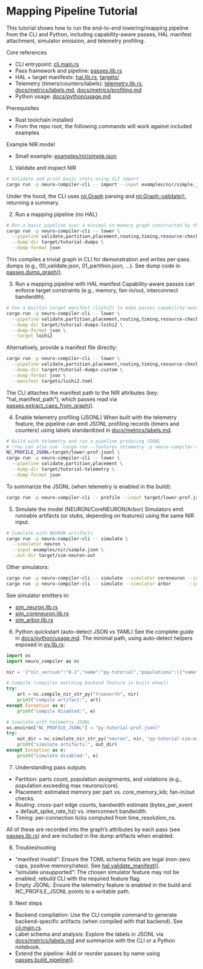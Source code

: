 # Mapping Pipeline Tutorial

This tutorial shows how to run the end-to-end lowering/mapping pipeline from the CLI and Python, including capability-aware passes, HAL manifest attachment, simulator emission, and telemetry profiling.

Core references
- CLI entrypoint: [cli.main.rs](crates/cli/src/main.rs:1)
- Pass framework and pipeline: [passes.lib.rs](crates/passes/src/lib.rs:1)
- HAL + target manifests: [hal.lib.rs](crates/hal/src/lib.rs:1), [targets/](targets)
- Telemetry (timers/counters/labels): [telemetry.lib.rs](crates/telemetry/src/lib.rs:1), [docs/metrics/labels.md](docs/metrics/labels.md), [docs/metrics/profiling.md](docs/metrics/profiling.md)
- Python usage: [docs/python/usage.md](docs/python/usage.md)

Prerequisites
- Rust toolchain installed
- From the repo root, the following commands will work against included examples

Example NIR model
- Small example: [examples/nir/simple.json](examples/nir/simple.json:1)

1) Validate and inspect NIR
```bash
# Validate and print basic stats using CLI import
cargo run -p neuro-compiler-cli -- import --input examples/nir/simple.json
```
Under the hood, the CLI uses [nir.Graph](crates/nir/src/lib.rs:1) parsing and [nir.Graph::validate()](crates/nir/src/lib.rs:1), returning a summary.

2) Run a mapping pipeline (no HAL)
```bash
# Run a basic pipeline over a minimal in-memory graph constructed by the CLI and dump intermediate artifacts in JSON
cargo run -p neuro-compiler-cli -- lower \
  --pipeline validate,partition,placement,routing,timing,resource-check \
  --dump-dir target/tutorial-dumps \
  --dump-format json
```
This compiles a trivial graph in CLI for demonstration and writes per-pass dumps (e.g., 00_validate.json, 01_partition.json, …). See dump code in [passes.dump_graph()](crates/passes/src/lib.rs:519).

3) Run a mapping pipeline with HAL manifest
Capability-aware passes can enforce target constraints (e.g., memory, fan-in/out, interconnect bandwidth).

```bash
# Use a builtin target manifest (loihi2) to make passes capability-aware
cargo run -p neuro-compiler-cli -- lower \
  --pipeline validate,partition,placement,routing,timing,resource-check \
  --dump-dir target/tutorial-dumps-loihi2 \
  --dump-format json \
  --target loihi2
```

Alternatively, provide a manifest file directly:
```bash
cargo run -p neuro-compiler-cli -- lower \
  --pipeline validate,partition,placement,routing,timing,resource-check \
  --dump-dir target/tutorial-dumps-custom \
  --dump-format json \
  --manifest targets/loihi2.toml
```
The CLI attaches the manifest path to the NIR attributes (key: "hal_manifest_path"), which passes read via [passes.extract_caps_from_graph()](crates/passes/src/lib.rs:64).

4) Enable telemetry profiling (JSONL)
When built with the telemetry feature, the pipeline can emit JSONL profiling records (timers and counters) using labels standardized in [docs/metrics/labels.md](docs/metrics/labels.md).

```bash
# Build with telemetry and run a pipeline producing JSONL
# (You can also use `cargo run --features telemetry -p neuro-compiler-cli -- ...` if features are opt-in)
NC_PROFILE_JSONL=target/lower-prof.jsonl \
cargo run -p neuro-compiler-cli -- lower \
  --pipeline validate,partition,placement \
  --dump-dir target/tutorial-telemetry \
  --dump-format json
```

To summarize the JSONL (when telemetry is enabled in the build):
```bash
cargo run -p neuro-compiler-cli -- profile --input target/lower-prof.jsonl
```

5) Simulate the model (NEURON/CoreNEURON/Arbor)
Simulators emit runnable artifacts (or stubs, depending on features) using the same NIR input.

```bash
# Simulate with NEURON artifacts
cargo run -p neuro-compiler-cli -- simulate \
  --simulator neuron \
  --input examples/nir/simple.json \
  --out-dir target/sim-neuron-out
```
Other simulators:
```bash
cargo run -p neuro-compiler-cli -- simulate --simulator coreneuron --input examples/nir/simple.json --out-dir target/sim-coreneuron-out
cargo run -p neuro-compiler-cli -- simulate --simulator arbor      --input examples/nir/simple.json --out-dir target/sim-arbor-out
```
See simulator emitters in:
- [sim_neuron.lib.rs](crates/sim_neuron/src/lib.rs:1)
- [sim_coreneuron.lib.rs](crates/sim_coreneuron/src/lib.rs:1)
- [sim_arbor.lib.rs](crates/sim_arbor/src/lib.rs:1)

6) Python quickstart (auto-detect JSON vs YAML)
See the complete guide in [docs/python/usage.md](docs/python/usage.md). The minimal path, using auto-detect helpers exposed in [py.lib.rs](crates/py/src/lib.rs:1):

```python
import os
import neuro_compiler as nc

nir = '{"nir_version":"0.1","name":"py-tutorial","populations":[{"name":"A","size":1,"model":"LIF","params":{}},{"name":"B","size":1,"model":"LIF","params":{}}],"connections":[{"pre":"A","post":"B","weight":0.5,"delay_ms":0.0}],"probes":[]}'

# Compile (requires matching backend feature in built wheel)
try:
    art = nc.compile_nir_str_py("truenorth", nir)
    print("compile artifact:", art)
except Exception as e:
    print("compile disabled:", e)

# Simulate with telemetry JSONL
os.environ["NC_PROFILE_JSONL"] = "py-tutorial-prof.jsonl"
try:
    out_dir = nc.simulate_nir_str_py("neuron", nir, "py-tutorial-sim-out")
    print("simulate artifacts:", out_dir)
except Exception as e:
    print("simulate disabled:", e)
```

7) Understanding pass outputs
- Partition: parts count, population assignments, and violations (e.g., population exceeding max neurons/core).
- Placement: estimated memory per part vs. core_memory_kib; fan-in/out checks.
- Routing: cross-part edge counts, bandwidth estimate (bytes_per_event × default_spike_rate_hz) vs. interconnect bandwidth.
- Timing: per-connection ticks computed from time_resolution_ns.

All of these are recorded into the graph’s attributes by each pass (see [passes.lib.rs](crates/passes/src/lib.rs:1)) and are included in the dump artifacts when enabled.

8) Troubleshooting
- “manifest invalid”: Ensure the TOML schema fields are legal (non-zero caps, positive memory/rates). See [hal.validate_manifest()](crates/hal/src/lib.rs:95).
- “simulate unsupported”: The chosen simulator feature may not be enabled; rebuild CLI with the required feature flag.
- Empty JSONL: Ensure the telemetry feature is enabled in the build and NC_PROFILE_JSONL points to a writable path.

9) Next steps
- Backend compilation: Use the CLI compile command to generate backend-specific artifacts (when compiled with that backend). See [cli.main.rs](crates/cli/src/main.rs:1).
- Label schema and analysis: Explore the labels in JSONL via [docs/metrics/labels.md](docs/metrics/labels.md) and summarize with the CLI or a Python notebook.
- Extend the pipeline: Add or reorder passes by name using [passes.build_pipeline()](crates/passes/src/lib.rs:545).
